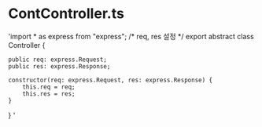 # ContController.ts

'import * as express from "express";
/* req, res 설정 */
export abstract class Controller {

    public req: express.Request;
    public res: express.Response;

    constructor(req: express.Request, res: express.Response) {
        this.req = req;
        this.res = res;
    }
}
'
